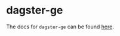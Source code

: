 # dagster-ge

The docs for `dagster-ge` can be found
[here](https://docs.dagster.io/docs/apidocs/libraries/dagster_ge).